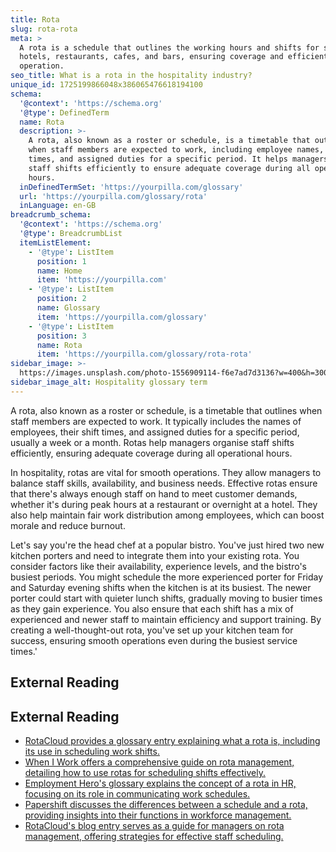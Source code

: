 ```yaml
---
title: Rota
slug: rota-rota
meta: >
  A rota is a schedule that outlines the working hours and shifts for staff in
  hotels, restaurants, cafes, and bars, ensuring coverage and efficient
  operation.
seo_title: What is a rota in the hospitality industry?
unique_id: 1725199866048x386065476618194100
schema:
  '@context': 'https://schema.org'
  '@type': DefinedTerm
  name: Rota
  description: >-
    A rota, also known as a roster or schedule, is a timetable that outlines
    when staff members are expected to work, including employee names, shift
    times, and assigned duties for a specific period. It helps managers organise
    staff shifts efficiently to ensure adequate coverage during all operational
    hours.
  inDefinedTermSet: 'https://yourpilla.com/glossary'
  url: 'https://yourpilla.com/glossary/rota'
  inLanguage: en-GB
breadcrumb_schema:
  '@context': 'https://schema.org'
  '@type': BreadcrumbList
  itemListElement:
    - '@type': ListItem
      position: 1
      name: Home
      item: 'https://yourpilla.com'
    - '@type': ListItem
      position: 2
      name: Glossary
      item: 'https://yourpilla.com/glossary'
    - '@type': ListItem
      position: 3
      name: Rota
      item: 'https://yourpilla.com/glossary/rota-rota'
sidebar_image: >-
  https://images.unsplash.com/photo-1556909114-f6e7ad7d3136?w=400&h=300&fit=crop&auto=format
sidebar_image_alt: Hospitality glossary term
---
```


A rota, also known as a roster or schedule, is a timetable that outlines when staff members are expected to work. It typically includes the names of employees, their shift times, and assigned duties for a specific period, usually a week or a month. Rotas help managers organise staff shifts efficiently, ensuring adequate coverage during all operational hours.

In hospitality, rotas are vital for smooth operations. They allow managers to balance staff skills, availability, and business needs. Effective rotas ensure that there's always enough staff on hand to meet customer demands, whether it's during peak hours at a restaurant or overnight at a hotel. They also help maintain fair work distribution among employees, which can boost morale and reduce burnout.

Let's say you're the head chef at a popular bistro. You've just hired two new kitchen porters and need to integrate them into your existing rota. You consider factors like their availability, experience levels, and the bistro's busiest periods. You might schedule the more experienced porter for Friday and Saturday evening shifts when the kitchen is at its busiest. The newer porter could start with quieter lunch shifts, gradually moving to busier times as they gain experience. You also ensure that each shift has a mix of experienced and newer staff to maintain efficiency and support training. By creating a well-thought-out rota, you've set up your kitchen team for success, ensuring smooth operations even during the busiest service times.'

## External Reading



## External Reading

*   [RotaCloud provides a glossary entry explaining what a rota is, including its use in scheduling work shifts.](https://rotacloud.com/glossary/rota/)
*   [When I Work offers a comprehensive guide on rota management, detailing how to use rotas for scheduling shifts effectively.](https://wheniwork.com/blog/rota-management)
*   [Employment Hero's glossary explains the concept of a rota in HR, focusing on its role in communicating work schedules.](https://employmenthero.com/uk/glossary/rota/)
*   [Papershift discusses the differences between a schedule and a rota, providing insights into their functions in workforce management.](https://www.papershift.com/en/lexicon/weekly-work-schedule)
*   [RotaCloud's blog entry serves as a guide for managers on rota management, offering strategies for effective staff scheduling.](https://rotacloud.com/blog/rota-management-guide-for-managers/)
